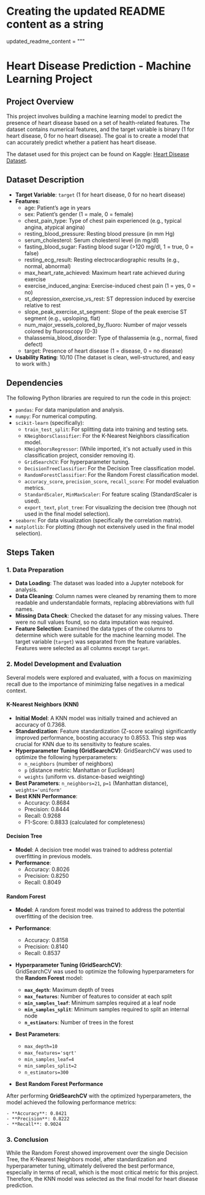 # Creating the updated README content as a string
updated_readme_content = """
# **Heart Disease Prediction - Machine Learning Project**

## **Project Overview**

This project involves building a machine learning model to predict the presence of heart disease based on a set of health-related features. The dataset contains numerical features, and the target variable is binary (1 for heart disease, 0 for no heart disease). The goal is to create a model that can accurately predict whether a patient has heart disease.

The dataset used for this project can be found on Kaggle: [Heart Disease Dataset](https://www.kaggle.com/datasets/yasserh/heart-disease-dataset/data).

## **Dataset Description**

- **Target Variable**: `target` (1 for heart disease, 0 for no heart disease)
- **Features**:
	- age: Patient’s age in years
	- sex: Patient’s gender (1 = male, 0 = female)
  	- chest_pain_type: Type of chest pain experienced (e.g., typical angina, atypical angina)
  	- resting_blood_pressure: Resting blood pressure (in mm Hg)
  	- serum_cholesterol: Serum cholesterol level (in mg/dl)
  	- fasting_blood_sugar: Fasting blood sugar (>120 mg/dl, 1 = true, 0 = false)
  	- resting_ecg_result: Resting electrocardiographic results (e.g., normal, abnormal)
  	- max_heart_rate_achieved: Maximum heart rate achieved during exercise
  	- exercise_induced_angina: Exercise-induced chest pain (1 = yes, 0 = no)
  	- st_depression_exercise_vs_rest: ST depression induced by exercise relative to rest
  	- slope_peak_exercise_st_segment: Slope of the peak exercise ST segment (e.g., upsloping, flat)
  	- num_major_vessels_colored_by_fluoro: Number of major vessels colored by fluoroscopy (0-3)
  	- thalassemia_blood_disorder: Type of thalassemia (e.g., normal, fixed defect)
  	- target: Presence of heart disease (1 = disease, 0 = no disease)
- **Usability Rating**: 10/10 (The dataset is clean, well-structured, and easy to work with.)

## **Dependencies**

The following Python libraries are required to run the code in this project:

- `pandas`: For data manipulation and analysis.
- `numpy`: For numerical computing.
- `scikit-learn` (specifically):
    - `train_test_split`: For splitting data into training and testing sets.
    - `KNeighborsClassifier`: For the K-Nearest Neighbors classification model.
    - `KNeighborsRegressor`: (While imported, it's not actually used in this classification project, consider removing it).
    - `GridSearchCV`: For hyperparameter tuning.
    - `DecisionTreeClassifier`: For the Decision Tree classification model.
    - `RandomForestClassifier`: For the Random Forest classification model.
    - `accuracy_score`, `precision_score`, `recall_score`: For model evaluation metrics.
    - `StandardScaler`, `MinMaxScaler`: For feature scaling (StandardScaler is used).
    - `export_text`, `plot_tree`: For visualizing the decision tree (though not used in the final model selection).
- `seaborn`: For data visualization (specifically the correlation matrix).
- `matplotlib`: For plotting (though not extensively used in the final model selection).

## **Steps Taken**

### **1. Data Preparation**

- **Data Loading**: The dataset was loaded into a Jupyter notebook for analysis.
- **Data Cleaning**: Column names were cleaned by renaming them to more readable and understandable formats, replacing abbreviations with full names.
- **Missing Data Check**: Checked the dataset for any missing values. There were no null values found, so no data imputation was required.
- **Feature Selection**: Examined the data types of the columns to determine which were suitable for the machine learning model. The target variable (`target`) was separated from the feature variables. Features were selected as all columns except `target`.

### **2. Model Development and Evaluation**

Several models were explored and evaluated, with a focus on maximizing recall due to the importance of minimizing false negatives in a medical context.

#### **K-Nearest Neighbors (KNN)**

- **Initial Model**:  A KNN model was initially trained and achieved an accuracy of 0.7368.
- **Standardization**: Feature standardization (Z-score scaling) significantly improved performance, boosting accuracy to 0.8553. This step was crucial for KNN due to its sensitivity to feature scales.
- **Hyperparameter Tuning (GridSearchCV)**:  GridSearchCV was used to optimize the following hyperparameters:
    - `n_neighbors` (number of neighbors)
    - `p` (distance metric: Manhattan or Euclidean)
    - `weights` (uniform vs. distance-based weighting)
- **Best Parameters**: `n_neighbors=21`, `p=1` (Manhattan distance), `weights='uniform'`
- **Best KNN Performance**:
    - Accuracy: 0.8684
    - Precision: 0.8444
    - Recall: 0.9268
    - F1-Score: 0.8833 (calculated for completeness)

#### **Decision Tree**

- **Model**: A decision tree model was trained to address potential overfitting in previous models.
- **Performance**:
    - Accuracy: 0.8026
    - Precision: 0.8250
    - Recall: 0.8049

#### **Random Forest**

- **Model**: A random forest model was trained to address the potential overfitting of the decision tree.
- **Performance**:
    - Accuracy: 0.8158
    - Precision: 0.8140
    - Recall: 0.8537
- **Hyperparameter Tuning (GridSearchCV)**:  
  GridSearchCV was used to optimize the following hyperparameters for the **Random Forest** model:
    - **`max_depth`**: Maximum depth of trees  
    - **`max_features`**: Number of features to consider at each split  
    - **`min_samples_leaf`**: Minimum samples required at a leaf node  
    - **`min_samples_split`**: Minimum samples required to split an internal node  
    - **`n_estimators`**: Number of trees in the forest  
- **Best Parameters**:
    - `max_depth=10`
    - `max_features='sqrt'`
    - `min_samples_leaf=4`
    - `min_samples_split=2`
    - `n_estimators=300`

- **Best Random Forest Performance**

After performing **GridSearchCV** with the optimized hyperparameters, the model achieved the following performance metrics:

    - **Accuracy**: 0.8421  
    - **Precision**: 0.8222  
    - **Recall**: 0.9024  

### **3. Conclusion**

While the Random Forest showed improvement over the single Decision Tree, the K-Nearest Neighbors model, after standardization and hyperparameter tuning, ultimately delivered the best performance, especially in terms of recall, which is the most critical metric for this project.  Therefore, the KNN model was selected as the final model for heart disease prediction.
